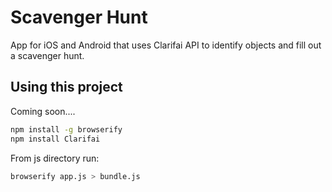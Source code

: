 Scavenger Hunt
=====================

App for iOS and Android that uses Clarifai API to identify objects and fill out a scavenger hunt.

## Using this project

Coming soon....
```bash
npm install -g browserify
npm install Clarifai
```

From js directory run:
```bash
browserify app.js > bundle.js
```


<!-- We recommend using the [Ionic CLI](https://github.com/driftyco/ionic-cli) to create new Ionic projects that are based on this project but use a ready-made starter template.

For example, to start a new Ionic project with the default tabs interface, make sure the `ionic` utility is installed:

```bash
$ npm install -g ionic
```

Then run: 

```bash
$ ionic start myProject tabs
```

More info on this can be found on the Ionic [Getting Started](http://ionicframework.com/getting-started) page and the [Ionic CLI](https://github.com/driftyco/ionic-cli) repo.

 -->